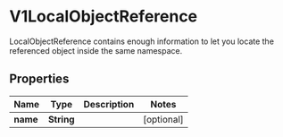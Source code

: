 

# V1LocalObjectReference

LocalObjectReference contains enough information to let you locate the referenced object inside the same namespace.
## Properties

Name | Type | Description | Notes
------------ | ------------- | ------------- | -------------
**name** | **String** |  |  [optional]



